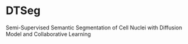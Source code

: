 # DTSeg
Semi-Supervised Semantic Segmentation of Cell Nuclei with Diffusion Model and Collaborative Learning
